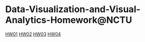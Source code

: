 # Data-Visualization-and-Visual-Analytics-Homework@NCTU
[HW01](https://albert7617.github.io/Data-Visualization-and-Visual-Analytics-Homework/hw01/index.html)
[HW02](https://albert7617.github.io/Data-Visualization-and-Visual-Analytics-Homework/hw02/index.html)
[HW03](https://albert7617.github.io/Data-Visualization-and-Visual-Analytics-Homework/hw03/index.html)
[HW04](https://albert7617.github.io/Data-Visualization-and-Visual-Analytics-Homework/hw04/index.html)
